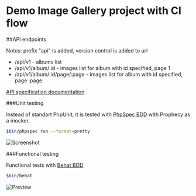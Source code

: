 Demo Image Gallery project with CI flow
================


##API endpoints

Notes: prefix "api" is added, version control is added to url 

+ /api/v1  - albums list
+ /api/v1/album/:id - images list for album with id specified, page 1
+ /api/v1/album/:id/page/:page  - images list for album with id specified, page :page

[API specification documentation](http://localhost:8000/apidoc) 

###Unit testing

Instead of standart PhpUnit, it is tested with [PhpSpec BDD](http://www.phpspec.net/en/stable/) with Prophecy as a mocker. 

```bash
$bin/phpspec run --format=pretty
```

![Screenshot](http://i.imgur.com/4O1ZOT8.png)

###Functional testing

Functional tests with [Behat BDD](http://behat.org)

```bash
$bin/behat
```

![Preview](http://i.imgur.com/2qyIf2z.png)

